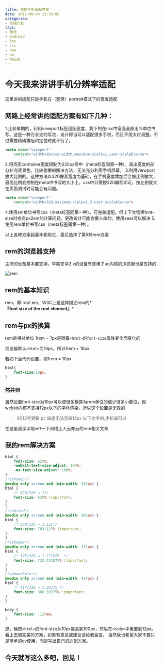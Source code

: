 ```yaml
---
title: 我的手机适配方案
date: 2015-08-04 13:56:08
categories:
- 前端开发
tags:
- 微信
- android
- ios
- css
- rem
- em
- 响应式
---
```


# 今天我来讲讲手机分辨率适配

这里讲的适配只是手机在（竖屏）portrait模式下的宽度适配

## 网路上经常讲的适配方案有如下几种：

1.比较早期的，利用viewport标签适配宽度，剩下的在css中宽高全部用%单位书写。这是一种万金油的写法，设计得当可以适配很多手机，而且不用太过调整。不过需要精确排版和定位时就不行了。

```html
<meta name="viewport"
    content="width=device-width,maximum-scale=1,user-scalable=no">
```

2.将页面container宽度限制为320px居中（meta标签同第一种），超出宽度的部分补充背景色。比较偷懒的解决方法，无法充分利用手机屏幕。
3.利用viewport放大比例的。这种方法以320像素宽度为基础，在手机宽度增加后会按比例放大，最高比例会控制在meta中书写的大小上。css中只需按320编写即可。按比例放大在页面调试时可能会有问题。

```html
<meta name="viewport"
    content="width=320,maximum-scale=1.3,user-scalable=no">
```

4.使用em单位书写css（meta标签同第一种）。可完美适配，但上下文切换font-size时会有px2em的计算问题，更改设计可能会要人命的，使用sass可以解决
5.使用rem单位书写css（meta标签同第一种）。

以上各种方案我基本都用过，最后选择了第5种rem方案

## rem的浏览器支持

主流的设备基本都支持，早期安卓2.x的设备有些用了uc内核的浏览器也是支持的

![rem](/images/rem_support.jpg "rem")

## rem的基本知识

rem，即 root em，W3C上是这样描述rem的*__『font size of the root element』__*

## rem与px的换算

rem是相对单位 1rem = ?px是随着`<html>`的`font-size`属性变化而变化的

浏览器默认`<html>`为16px，所以1rem = 16px

若如下面代码设置，则1rem = 10px

```css
html{
    font-size:10px;
}
```

### 然并卵

虽然设置font-size为10px可以使很多换算为rem单位的值少很多小数位，但webkit内核不支持12px以下的字体渲染，所以这个设置是无效的

> 8012年更新,pc 端是无法渲染12px 以下文字的,手机端可以

在这里我深深地wtf一下网络上人云亦云的rem相关文章

## 我的rem解决方案

```css
html {
    font-size: 625%;
    -webkit-text-size-adjust: 100%;
    -ms-text-size-adjust: 100%;
}
/*iphone5*/
@media only screen and (min-width: 320px) {
html {
    /* 320/320 = 1*/
    font-size: 625% !important;
}
}
/*android*/
@media only screen and (min-width: 360px) {
html {
    /* 360/320 = 1.125*/
    font-size: 703.125% !important;
}
}
/*iphone6*/
@media only screen and (min-width: 375px) {
html {
    /* 375/320 = 1.171875  */
    font-size: 732.421875% !important;
}
}
/*iphone6plus*/
@media only screen and (min-width: 414px) {
html {
    /* 414/320 = 1.29375 */
    font-size: 808.59375% !important;
}
}

body {
    font-size: .12rem;
}

```

恩，我把`<html>`的font-size从10px提高到100px，然后在`<body>`中重置到12px。
看上去很完美的方案，如果有意见或建议请给我留言。
当然我也希望大家不要只是简单的cv使用，而是写出自己的适配方案。

## 今天就写这么多吧，回见！
